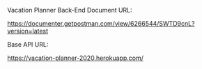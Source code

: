 Vacation Planner Back-End
Document URL:

https://documenter.getpostman.com/view/6266544/SWTD9cnL?version=latest

Base API URL:

https://vacation-planner-2020.herokuapp.com/
